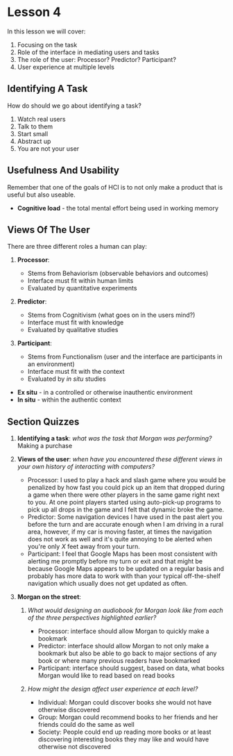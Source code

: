 # Lesson 4

In this lesson we will cover:

1. Focusing on the task
2. Role of the interface in mediating users and tasks
3. The role of the user: Processor? Predictor? Participant?
4. User experience at multiple levels

## Identifying A Task

How do should we go about identifying a task?

1. Watch real users
2. Talk to them
3. Start small
4. Abstract up
5. You are not your user

## Usefulness And Usability

Remember that one of the goals of HCI is to not only make a product that is useful but also useable.

- **Cognitive load** - the total mental effort being used in working memory

## Views Of The User

There are three different roles a human can play:

1. **Processor**:

   - Stems from Behaviorism (observable behaviors and outcomes)
   - Interface must fit within human limits
   - Evaluated by quantitative experiments

2. **Predictor**:

   - Stems from Cognitivism (what goes on in the users mind?)
   - Interface must fit with knowledge
   - Evaluated by qualitative studies

3. **Participant**:

   - Stems from Functionalism (user and the interface are participants in an environment)
   - Interface must fit with the context
   - Evaluated by _in situ_ studies

- **Ex situ** - in a controlled or otherwise inauthentic environment
- **In situ** - within the authentic context

## Section Quizzes

1. **Identifying a task**: _what was the task that Morgan was performing?_ Making a purchase
2. **Views of the user**: _when have you encountered these different views in your own history of interacting with computers?_

   - Processor: I used to play a hack and slash game where you would be penalized by how fast you could pick up an item that dropped during a game when there were other players in the same game right next to you. At one point players started using auto-pick-up programs to pick up all drops in the game and I felt that dynamic broke the game.
   - Predictor: Some navigation devices I have used in the past alert you before the turn and are accurate enough when I am driving in a rural area, however, if my car is moving faster, at times the navigation does not work as well and it's quite annoying to be alerted when you're only _X_ feet away from your turn.
   - Participant: I feel that Google Maps has been most consistent with alerting me promptly before my turn or exit and that might be because Google Maps appears to be updated on a regular basis and probably has more data to work with than your typical off-the-shelf navigation which usually does not get updated as often.

3. **Morgan on the street**:

   1. _What would designing an audiobook for Morgan look like from each of the three perspectives highlighted earlier?_

      - Processor: interface should allow Morgan to quickly make a bookmark
      - Predictor: interface should allow Morgan to not only make a bookmark but also be able to go back to major sections of any book or where many previous readers have bookmarked
      - Participant: interface should suggest, based on data, what books Morgan would like to read based on read books

   2. _How might the design affect user experience at each level?_

      - Individual: Morgan could discover books she would not have otherwise discovered
      - Group: Morgan could recommend books to her friends and her friends could do the same as well
      - Society: People could end up reading more books or at least discovering interesting books they may like and would have otherwise not discovered

